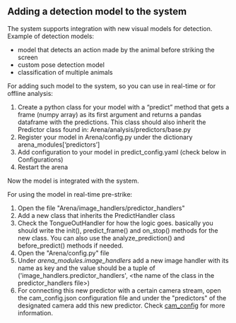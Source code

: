## Adding a detection model to the system

The system supports integration with new visual models for detection. Example of detection models:
- model that detects an action made by the animal before striking the screen
- custom pose detection model
- classification of multiple animals

For adding such model to the system, so you can use in real-time or for offline analysis:

1. Create a python class for your model with a “predict” method that gets a frame (numpy array) as its first argument and returns a pandas dataframe with the predictions.
This class should also inherit the Predictor class found in:
Arena/analysis/predictors/base.py
2. Register your model in Arena/config.py under the dictionary arena_modules[‘predictors’]
3. Add configuration to your model in predict_config.yaml (check below in Configurations)
4. Restart the arena

Now the model is integrated with the system.

For using the model in real-time pre-strike:
1. Open the file "Arena/image_handlers/predictor_handlers"
2. Add a new class that inherits the PredictHandler class
3. Check the TongueOutHandler for how the logic goes. basically you should write the init(), predict_frame() and on_stop() methods for the new class. You can also use the analyze_prediction() and before_predict() methods if needed.
4. Open the "Arena/config.py" file 
5. Under *arena_modules.image_handlers* add a new image handler with its name as key and the value should be a tuple of ('image_handlers.predictor_handlers', \<the name of the class in the predictor_handlers file\>)
6. For connecting this new predictor with a certain camera stream, open the cam_config.json configuration file and under the "predictors" of the designated camera add this new predictor. Check [cam_config](configurations.md#cam_config) for more information.
